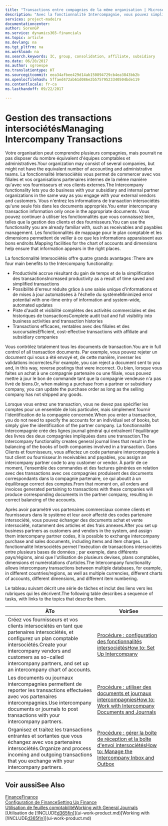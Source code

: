 ```yaml
---
title: "Transactions entre compagnies de la même organisation | Microsoft Docs"
description: "Avec la fonctionnalité Intercompagnie, vous pouvez simplifier les transactions et processus commerciaux entre les compagnies de la même organisation."
services: project-madeira
documentationcenter: 
author: SorenGP
ms.service: dynamics365-financials
ms.topic: article
ms.devlang: na
ms.tgt_pltfrm: na
ms.workload: na
ms.search.keywords: IC, group, consolidation, affiliate, subsidiary
ms.date: 06/20/2017
ms.author: sgroespe
ms.translationtype: HT
ms.sourcegitcommit: eea34afbee429d14ab150894729cb4ea3843bb2b
ms.openlocfilehash: 5ffaed472ab61d086e2b57579523340504bde119
ms.contentlocale: fr-ca
ms.lasthandoff: 09/22/2017

---
```

# <a name="managing-intercompany-transactions"></a><span data-ttu-id="c9b2c-103">Gestion des transactions intersociétés</span><span class="sxs-lookup"><span data-stu-id="c9b2c-103">Managing Intercompany Transactions</span></span>
<span data-ttu-id="c9b2c-104">Votre organisation peut comprendre plusieurs compagnies, mais pourrait ne pas disposer du nombre équivalent d'équipes comptables et administratives.</span><span class="sxs-lookup"><span data-stu-id="c9b2c-104">Your organization may consist of several companies, but might not have the equivalent number of accounting and administrative teams.</span></span> <span data-ttu-id="c9b2c-105">La fonctionnalité Intersociétés vous permet de commercer avec vos filiales et vos organisations partenaires internes de la même manière qu'avec vos fournisseurs et vos clients externes.</span><span class="sxs-lookup"><span data-stu-id="c9b2c-105">The Intercompany functionality lets you do business with your subsidiary and internal partner organizations in the same way as you engage with your external vendors and customers.</span></span> <span data-ttu-id="c9b2c-106">Vous n'entrez les informations de transaction intersociétés qu'une seule fois dans les documents appropriés.</span><span class="sxs-lookup"><span data-stu-id="c9b2c-106">You enter intercompany transaction information only once in the appropriate documents.</span></span> <span data-ttu-id="c9b2c-107">Vous pouvez continuer à utiliser les fonctionnalités que vous connaissez bien, telles que la gestion des clients et des fournisseurs.</span><span class="sxs-lookup"><span data-stu-id="c9b2c-107">You can use the functionality you are already familiar with, such as receivables and payables management.</span></span> <span data-ttu-id="c9b2c-108">Les fonctionnalités de mappage pour le plan comptable et les dimensions permettent de veiller à ce que les informations apparaissent aux bons endroits.</span><span class="sxs-lookup"><span data-stu-id="c9b2c-108">Mapping facilities for the chart of accounts and dimensions help ensure that information appears in the right places.</span></span>  

<span data-ttu-id="c9b2c-109">La fonctionnalité Intersociétés offre quatre grands avantages :</span><span class="sxs-lookup"><span data-stu-id="c9b2c-109">There are four main benefits to the Intercompany functionality:</span></span>  

- <span data-ttu-id="c9b2c-110">Productivité accrue résultant du gain de temps et de la simplification des transactions</span><span class="sxs-lookup"><span data-stu-id="c9b2c-110">Increased productivity as a result of time saved and simplified transactions</span></span>  
- <span data-ttu-id="c9b2c-111">Possibilité d'erreur réduite grâce à une saisie unique d'informations et de mises à jour automatisées à l'échelle du système</span><span class="sxs-lookup"><span data-stu-id="c9b2c-111">Minimized error potential with one-time entry of information and system-wide, automated updates</span></span>  
- <span data-ttu-id="c9b2c-112">Piste d'audit et visibilité complètes des activités commerciales et des historiques de transactions</span><span class="sxs-lookup"><span data-stu-id="c9b2c-112">Complete audit trail and full visibility into business activities and transaction histories</span></span>  
- <span data-ttu-id="c9b2c-113">Transactions efficaces, rentables avec des filiales et des succursales</span><span class="sxs-lookup"><span data-stu-id="c9b2c-113">Efficient, cost-effective transactions with affiliate and subsidiary companies</span></span>  

<span data-ttu-id="c9b2c-114">Vous contrôlez totalement tous les documents de transaction.</span><span class="sxs-lookup"><span data-stu-id="c9b2c-114">You are in full control of all transaction documents.</span></span> <span data-ttu-id="c9b2c-115">Par exemple, vous pouvez rejeter un document qui vous a été envoyé et, de cette manière, inverser les validations incorrectes.</span><span class="sxs-lookup"><span data-stu-id="c9b2c-115">For example, you can reject a document sent to you and, in this way, reverse postings that were incorrect.</span></span> <span data-ttu-id="c9b2c-116">Ou bien, lorsque vous faites un achat à une compagnie partenaire ou une filiale, vous pouvez mettre à jour le bon de commande tant que la compagnie vendeuse n'a pas livré de biens.</span><span class="sxs-lookup"><span data-stu-id="c9b2c-116">Or, when making a purchase from a partner or subsidiary company, you can update the purchase order as long as the selling company has not shipped any goods.</span></span>  

<span data-ttu-id="c9b2c-117">Lorsque vous entrez une transaction, vous ne devez pas spécifier les comptes pour un ensemble de lois particulier, mais simplement fournir l'identification de la compagnie concernée.</span><span class="sxs-lookup"><span data-stu-id="c9b2c-117">When you enter a transaction, you do not need to specify the accounts for an individual set of books, but simply give the identification of the partner company.</span></span> <span data-ttu-id="c9b2c-118">La fonctionnalité Intercompagnie crée des lignes journal général qui entraînent l'équilibrage des livres des deux compagnies impliquées dans une transaction.</span><span class="sxs-lookup"><span data-stu-id="c9b2c-118">The Intercompany functionality creates general journal lines that result in the balancing of the books of both companies involved in a transaction.</span></span> <span data-ttu-id="c9b2c-119">Dans Clients et fournisseurs, vous affectez un code partenaire intercompagnie à tout client ou fournisseur.</span><span class="sxs-lookup"><span data-stu-id="c9b2c-119">In receivables and payables, you assign an intercompany partner code to any customer or vendor.</span></span> <span data-ttu-id="c9b2c-120">À partir de ce moment, l'ensemble des commandes et des factures générées en relation avec des transactions avec ces compagnies produisent des documents correspondants dans la compagnie partenaire, ce qui aboutit à un équilibrage correct des comptes.</span><span class="sxs-lookup"><span data-stu-id="c9b2c-120">From that moment on, all orders and invoices generated pertaining to transactions with these companies will produce corresponding documents in the partner company, resulting in correct balancing of the accounts.</span></span>  

 <span data-ttu-id="c9b2c-121">Après avoir paramétré vos partenaires commerciaux comme clients et fournisseurs dans le système et leur avoir affecté des codes partenaire intersociété, vous pouvez échanger des documents achat et vente intersociété, notamment des articles et des frais annexes.</span><span class="sxs-lookup"><span data-stu-id="c9b2c-121">After you set up business partners as customers and vendors in the system, and assign them intercompany partner codes, it is possible to exchange intercompany purchase and sales documents, including items and item charges.</span></span> <span data-ttu-id="c9b2c-122">La fonctionnalité Intersociétés permet l'exécution de transactions intersociétés entre plusieurs bases de données ; par exemple, dans différents pays/régions, ainsi que l'utilisation de plusieurs devises, plans comptables, dimensions et numérotations d'articles.</span><span class="sxs-lookup"><span data-stu-id="c9b2c-122">The Intercompany functionality allows intercompany transactions between multiple databases, for example, in different countries/regions, as well as multiple currencies, different charts of accounts, different dimensions, and different item numbering.</span></span>  

<span data-ttu-id="c9b2c-123">Le tableau suivant décrit une série de tâches et inclut des liens vers les rubriques qui les décrivent.</span><span class="sxs-lookup"><span data-stu-id="c9b2c-123">The following table describes a sequence of tasks, with links to the topics that describe them.</span></span>

 |<span data-ttu-id="c9b2c-124">À</span><span class="sxs-lookup"><span data-stu-id="c9b2c-124">To</span></span> |<span data-ttu-id="c9b2c-125">Voir</span><span class="sxs-lookup"><span data-stu-id="c9b2c-125">See</span></span>|
 |---|---|
 |<span data-ttu-id="c9b2c-126">Créez vos fournisseurs et vos clients intersociétés en tant que partenaires intersociétés, et configurez un plan comptable intersociétés.</span><span class="sxs-lookup"><span data-stu-id="c9b2c-126">Create your intercompany vendors and customers as so-called intercompany partners, and set up an intercompany chart of accounts.</span></span>|[<span data-ttu-id="c9b2c-127">Procédure : configuration des fonctionnalités intersociétés</span><span class="sxs-lookup"><span data-stu-id="c9b2c-127">How to: Set Up Intercompany</span></span>](intercompany-how-setup.md)|
 |<span data-ttu-id="c9b2c-128">Les documents ou journaux intercompagnies permettent de reporter les transactions effectuées avec vos partenaires intercompagnies.</span><span class="sxs-lookup"><span data-stu-id="c9b2c-128">Use intercompany documents or journals to post transactions with your intercompany partners.</span></span>|[<span data-ttu-id="c9b2c-129">Procédure : utiliser des documents et journaux intercompagnies</span><span class="sxs-lookup"><span data-stu-id="c9b2c-129">How to: Work with Intercompany Documents and Journals</span></span>](intercompany-how-work-documents-journals.md)|
 |<span data-ttu-id="c9b2c-130">Organisez et traitez les transactions entrantes et sortantes que vous échangez avec vos partenaires intersociétés.</span><span class="sxs-lookup"><span data-stu-id="c9b2c-130">Organize and process incoming and outgoing transactions that you exchange with your intercompany partners.</span></span>|[<span data-ttu-id="c9b2c-131">Procédure : gérer la boîte de réception et la boîte d'envoi intersociétés</span><span class="sxs-lookup"><span data-stu-id="c9b2c-131">How to: Manage the Intercompany Inbox and Outbox</span></span>](intercompany-how-manage-intercompany-inbox.md)|

## <a name="see-also"></a><span data-ttu-id="c9b2c-132">Voir aussi</span><span class="sxs-lookup"><span data-stu-id="c9b2c-132">See Also</span></span>
[<span data-ttu-id="c9b2c-133">Finance</span><span class="sxs-lookup"><span data-stu-id="c9b2c-133">Finance</span></span>](finance.md)  
[<span data-ttu-id="c9b2c-134">Configuration de Finance</span><span class="sxs-lookup"><span data-stu-id="c9b2c-134">Setting Up Finance</span></span>](finance-setup-finance.md)  
[<span data-ttu-id="c9b2c-135">Utilisation de feuilles comptabilité</span><span class="sxs-lookup"><span data-stu-id="c9b2c-135">Working with General Journals</span></span>](ui-work-general-journals.md)  
<span data-ttu-id="c9b2c-136">[Utilisation de [!INCLUDE[d365fin](includes/d365fin_md.md)]](ui-work-product.md)</span><span class="sxs-lookup"><span data-stu-id="c9b2c-136">[Working with [!INCLUDE[d365fin](includes/d365fin_md.md)]](ui-work-product.md)</span></span>

